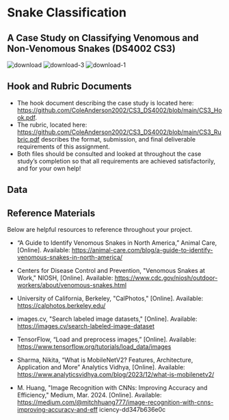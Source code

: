 # Snake Classification
## A Case Study on Classifying Venomous and Non-Venomous Snakes (DS4002 CS3)
![download](https://github.com/user-attachments/assets/05a3e46f-0575-4f68-8a2a-1923625317f7)
![download-3](https://github.com/user-attachments/assets/c85f5c83-76ed-408d-af31-28d5747ed24a)
![download-1](https://github.com/user-attachments/assets/6e81c585-fb00-444c-9db7-bf6bb5507f86)

## Hook and Rubric Documents

- The hook document describing the case study is located here: https://github.com/ColeAnderson2002/CS3_DS4002/blob/main/CS3_Hook.pdf.
- The rubric, located here: https://github.com/ColeAnderson2002/CS3_DS4002/blob/main/CS3_Rubric.pdf describes the format, submission, and final deliverable requirements of this assignment.
- Both files should be consulted and looked at throughout the case study’s completion so that all requirements are achieved satisfactorily, and for your own help!

## Data

## Reference Materials
Below are helpful resources to reference throughout your project.

- “A Guide to Identify Venomous Snakes in North America,” Animal Care, [Online].
Available: https://animal-care.com/blog/a-guide-to-identify-venomous-snakes-in-north-america/

- Centers for Disease Control and Prevention, "Venomous Snakes at Work," NIOSH, [Online].
Available: https://www.cdc.gov/niosh/outdoor-workers/about/venomous-snakes.html 

- University of California, Berkeley, "CalPhotos," [Online]. Available:
https://calphotos.berkeley.edu/

- images.cv, "Search labeled image datasets," [Online]. Available:
https://images.cv/search-labeled-image-dataset

- TensorFlow, “Load and preprocess images,” [Online]. Available:
https://www.tensorflow.org/tutorials/load_data/images

- Sharma, Nikita, “What is MobileNetV2? Features, Architecture, Application and More”
Analytics Vidhya, [Online]. Available:
https://www.analyticsvidhya.com/blog/2023/12/what-is-mobilenetv2/

- M. Huang, "Image Recognition with CNNs: Improving Accuracy and Efficiency," Medium,
Mar. 2024. [Online]. Available:
https://medium.com/@mitchhuang777/image-recognition-with-cnns-improving-accuracy-and-eff
iciency-dd347b636e0c
